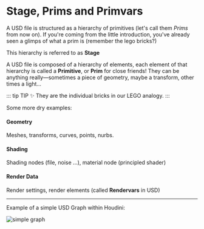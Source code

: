 # Stage, Prims and Primvars

A USD file is structured as a hierarchy of primitives (let's call them *Prims* from now on). If you're coming from the little introduction, you've already seen a glimps of what a prim is (remember the lego bricks?)


This hierarchy is referred to as **Stage**

A USD file is composed of a hierarchy of elements, each element of that hierarchy is called a **Primitive**, or **Prim** for close friends! They can be anything really—sometimes a piece of geometry, maybe a transform, other times a light...

::: tip TIP :sparkles:
They are the individual bricks in our LEGO analogy.
:::

Some more dry examples:

#### Geometry

Meshes, transforms, curves, points, nurbs.

#### Shading

Shading nodes (file, noise ...), material node (principled shader)

#### Render Data

Render settings, render elements (called **Rendervars** in USD)

---

Example of a simple USD Graph within Houdini:

![simple graph](/images/introduction/simpleGraph.png)

